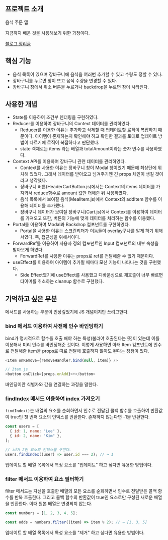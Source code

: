 ## 프로젝트 소개

음식 주문 앱

지금까지 배운 것을 사용해보기 위한 과정이다.

[블로그 정리글](https://github.com/jhan117/react-practice-projects/blob/main/study-notes/2022-12-27-react-learn7.md)

## 핵심 기능

- 음식 목록이 있으며 장바구니에 음식을 여러번 추가할 수 있고 수량도 정할 수 있다.
- 장바구니를 누르면 창이 뜨고 음식 수량을 변경할 수 있다.
- 장바구니 창에서 취소 버튼을 누르거나 backdrop을 누르면 창이 사라진다.

## 사용한 개념

- State를 이용하여 조건부 렌더링을 구현하였다.
- Reducer를 이용하여 장바구니의 Context 데이터를 관리하였다.
  - Reducer를 이용한 이유는 추가하고 삭제할 때 업데이트할 로직이 복잡하기 때문이다. 아이템이 존재하는지 확인해야 하고 확인한 결과를 토대로 업데이트 방법이 다르기에 로직이 복잡하다고 판단했다.
  - state 객체로는 items 라는 배열과 totalAmount이라는 숫자 변수를 사용하였다.
- Context API를 이용하여 장바구니 관련 데이터를 관리하였다.
  - Context를 사용한 이유는 장바구니 창이 Modal 창이었기 때문에 최상단에 위치해 있었다. 그래서 데이터를 받아오고 넘겨주기엔 긴 props 체인이 생길 것이라고 생각했다.
  - 장바구니 버튼(HeaderCartButton.js)에서는 Context의 items 데이터를 가져와서 reduce함수로 amount 값만 더해준 뒤 사용하였다.
  - 음식 목록에서 보여질 음식(MealItem.js)에서 Context의 addItem 함수를 이용해 데이터를 추가했다.
  - 장바구니 데이터가 보여질 장바구니(Cart.js)에서 Context를 이용하여 데이터를 가져오고 또한, 버튼의 기능에 맞게 데이터를 처리하는 함수를 이용했다.
- Portal를 이용하여 Modal과 Backdrop 컴포넌트를 구현하였다.
  - Portal을 사용한 이유는 스크린리더가 이놈들이 overlay구나를 알게 하기 위해서였다. 즉, 접근성을 위해서이다.
- ForwardRef를 이용하여 사용자 정의 컴포넌트인 Input 컴포넌트의 내부 속성을 받아오게 하였다.
  - ForwardRef를 사용한 이유는 props로 ref를 전달해줄 수 없기 때문이다.
- useEffect를 이용하여 아이템이 추가될 때마다 모션 기능이 나타나는 것을 구현했다.
  - Side Effect였기에 useEffect를 사용했고 디바운싱으로 재호출이 너무 빠르면 타이머를 취소하는 cleanup 함수로 구현했다.

## 기억하고 싶은 부분

메서드를 사용하는 부분이 인상깊었기에 JS 개념이지만 쓰려고한다.

### bind 메서드 이용하여 사전에 인수 바인딩하기

bind가 명시적으로 함수를 호출 해야 하는 특성(불러야 호출된다는 뜻)이 있는데 이를 이용해서 미리 인수를 바인딩해준 것이다. 이렇게 사용하면 아래 Item 컴포넌트에 인수로 전달해줄 item을 props로 따로 전달해 호출하지 않아도 된다는 장점이 있다.

```js
<Item onRemove={removeHandler.bind(null, item)} />

// Item.js
<button onClick={props.onAdd}>+</button>
```

바인딩이란 식별자와 값을 연결하는 과정을 말한다.

### findIndex 메서드 이용하여 index 가져오기

`findIndex()`는 배열의 요소를 순회하면서 인수로 전달된 콜백 함수를 호출하여 반환값이 true인 첫 번째 요소의 인덱스를 반환한다. 존재하지 않는다면 -1을 반환한다.

```js
const users = [
  { id: 1, name: "Lee" },
  { id: 2, name: "Kim" },
];

// id가 2인 요소의 인덱스를 구한다.
users.findIndex((user) => user.id === 2); // → 1
```

업데이트 할 배열 목록에서 특정 요소를 "업데이트" 하고 싶다면 유용한 방법이다.

### filter 메서드 이용하여 요소 필터하기

filter 메서드는 자신을 호출한 배열의 모든 요소를 순회하면서 인수로 전달받은 콜백 함수를 반복 호출한다. 그리고 콜백 함수의 반환값이 true인 요소로만 구성된 새로운 배열을 반환한다. 이때 원본 배열은 변경되지 않는다.

```js
const numbers = [1, 2, 3, 4, 5];

const odds = numbers.filter((item) => item % 2); // → [1, 3, 5]
```

업데이트 할 배열 목록에서 특성 요소를 "제거" 하고 싶다면 유용한 방법이다.
